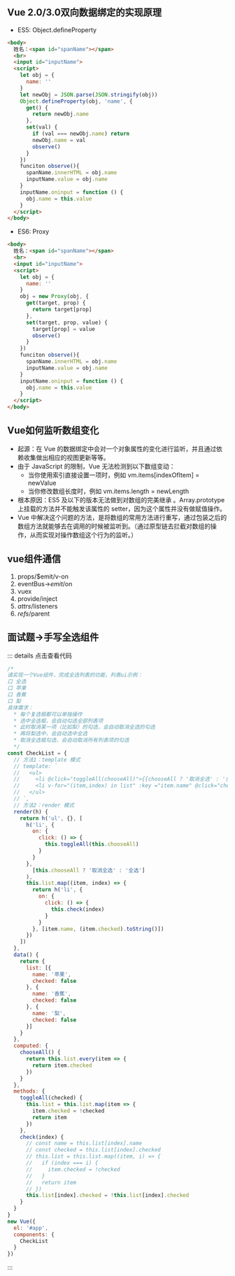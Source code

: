 ## Vue 2.0/3.0双向数据绑定的实现原理
* ES5: Object.defineProperty
``` html
<body>
  姓名：<span id="spanName"></span>
  <br>
  <input id="inputName">
  <script>
    let obj = {
      name: ''
    }
    let newObj = JSON.parse(JSON.stringify(obj))
    Object.defineProperty(obj, 'name', {
      get() {
        return newObj.name
      },
      set(val) {
        if (val === newObj.name) return
        newObj.name = val
        observe()
      }
    })
    funciton observe(){
      spanName.innerHTML = obj.name
      inputName.value = obj.name
    }
    inputName.oninput = function () {
      obj.name = this.value
    }
  </script>
</body>
```
* ES6: Proxy
``` html
<body>
  姓名：<span id="spanName"></span>
  <br>
  <input id="inputName">
  <script>
    let obj = {
      name: ''
    }
    obj = new Proxy(obj, {
      get(target, prop) {
        return target[prop]
      },
      set(target, prop, value) {
        target[prop] = value
        observe()
      }
    })
    funciton observe(){
      spanName.innerHTML = obj.name
      inputName.value = obj.name
    }
    inputName.oninput = function () {
      obj.name = this.value
    }
  </script>
</body>
```

## Vue如何监听数组变化
  * 起源：在 Vue 的数据绑定中会对一个对象属性的变化进行监听，并且通过依赖收集做出相应的视图更新等等。
  * 由于 JavaScript 的限制，Vue 无法检测到以下数组变动：
    + 当你使用索引直接设置一项时，例如 vm.items[indexOfItem] = newValue
    + 当你修改数组长度时，例如 vm.items.length = newLength
  * 根本原因：ES5 及以下的版本无法做到对数组的完美继承 。Array.prototype上挂载的方法并不能触发该属性的 setter，因为这个属性并没有做赋值操作。
  * Vue 中解决这个问题的方法，是将数组的常用方法进行重写，通过包装之后的数组方法就能够去在调用的时候被监听到。（通过原型链去拦截对数组的操作，从而实现对操作数组这个行为的监听。）

## vue组件通信
  1. props/$emit/v-on
  2. eventBus->$emit/$on
  3. vuex
  4. provide/inject
  5. $attrs/$listeners
  6. $refs/$parent

## 面试题->手写全选组件
::: details 点击查看代码
``` js
/* 
请实现一个Vue组件，完成全选列表的功能，列表ui示例：
口 全选
口 苹果
口 香蕉
口 梨
具体需求：
  * 每个复选框都可以单独操作
  * 选中全选框，会自动勾选全部列表项
  * 此时取消某一项（比如梨）的勾选，会自动取消全选的勾选
  * 再将梨选中，会自动选中全选
  * 取消全选框勾选，会自动取消所有列表项的勾选
  */
const CheckList = {
  // 方法1：template 模式
  // template: `
  //   <ul>
  //     <li @click="toggleAll(chooseAll)">{{chooseAll ? '取消全选' : '全选'}}</li>
  //     <li v-for="(item,index) in list" :key ="item.name" @click="check(index)">{{item.checked}} {{item.name}}</li>
  //   </ul>
  // `,
  // 方法2：render 模式
  render(h) {
    return h('ul', {}, [
      h('li', {
        on: {
          click: () => {
            this.toggleAll(this.chooseAll)
          }
        }
      },
        [this.chooseAll ? '取消全选' : '全选']
      ),
      this.list.map((item, index) => {
        return h('li', {
          on: {
            click: () => {
              this.check(index)
            }
          }
        }, [item.name, (item.checked).toString()])
      })
    ])
  },
  data() {
    return {
      list: [{
        name: '苹果',
        checked: false
      }, {
        name: '香蕉',
        checked: false
      }, {
        name: '梨',
        checked: false
      }]
    }
  },
  computed: {
    chooseAll() {
      return this.list.every(item => {
        return item.checked
      })
    }
  },
  methods: {
    toggleAll(checked) {
      this.list = this.list.map(item => {
        item.checked = !checked
        return item
      })
    },
    check(index) {
      // const name = this.list[index].name
      // const checked = this.list[index].checked
      // this.list = this.list.map((item, i) => {
      //   if (index === i) {
      //     item.checked = !checked
      //   }
      //   return item
      // })
      this.list[index].checked = !this.list[index].checked
    }
  }
}
new Vue({
  el: '#app',
  components: {
    CheckList
  }
})
```
:::